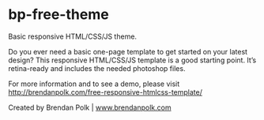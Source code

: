 bp-free-theme
=============

Basic responsive HTML/CSS/JS theme.

Do you ever need a basic one-page template to get started on your latest design? 
This responsive HTML/CSS/JS template is a good starting point. It’s retina-ready and includes the needed photoshop files.

For more information and to see a demo, please visit http://brendanpolk.com/free-responsive-htmlcss-template/

Created by Brendan Polk | www.brendanpolk.com
